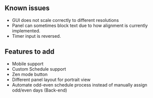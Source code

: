 ## Known issues

- GUI does not scale correctly to different resolutions
- Panel can sometimes block text due to how alignment is currently implemented.
- Timer input is reversed.

## Features to add

- Mobile support
- Custom Schedule support
- Zen mode button
- Different panel layout for portrait view
- Automate odd-even schedule process instead of manually assign odd/even days (Back-end)
